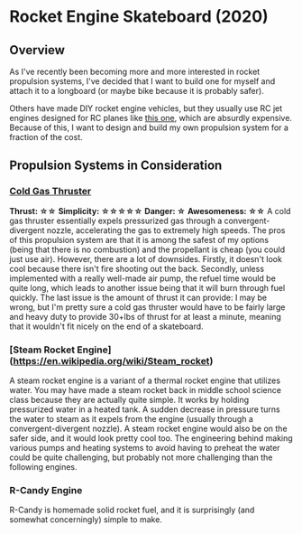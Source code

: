 # Rocket Engine Skateboard (2020)

## Overview  
As I've recently been becoming more and more interested in rocket propulsion systems, I've decided that I want to build one for myself and attach it to a longboard (or maybe bike because it is probably safer).

Others have made DIY rocket engine vehicles, but they usually use RC jet engines designed for RC planes like [this one](https://www.dreamworksrc.com/catalog/product/view/id/1434/s/jetcat-p100-rx-22-lbs-thrust-rc-turbine-engine/category/75/), which are absurdly expensive. Because of this, I want to design and build my own propulsion system for a fraction of the cost.

## Propulsion Systems in Consideration  
### [Cold Gas Thruster](https://en.wikipedia.org/wiki/Cold_gas_thruster#/media/File:Cold_gas_thruster_diagram.png)  
**Thrust: ☆☆**
**Simplicity: ☆☆☆☆☆**
**Danger: ☆**
**Awesomeness: ☆☆**
A cold gas thruster essentially expels pressurized gas through a convergent-divergent nozzle, accelerating the gas to extremely high speeds. The pros of this propulsion system are that it is among the safest of my options (being that there is no combustion) and the propellant is cheap (you could just use air). However, there are a lot of downsides. Firstly, it doesn't look cool because there isn't fire shooting out the back. Secondly, unless implemented with a really well-made air pump, the refuel time would be quite long, which leads to another issue being that it will burn through fuel quickly. The last issue is the amount of thrust it can provide: I may be wrong, but I'm pretty sure a cold gas thruster would have to be fairly large and heavy duty to provide 30+lbs of thrust for at least a minute, meaning that it wouldn't fit nicely on the end of a skateboard.

### [Steam Rocket Engine] (https://en.wikipedia.org/wiki/Steam_rocket) 
A steam rocket engine is a variant of a thermal rocket engine that utilizes water. You may have made a steam rocket back in middle school science class because they are actually quite simple. It works by holding pressurized water in a heated tank. A sudden decrease in pressure turns the water to steam as it expels from the engine (usually through a convergent-divergent nozzle). A steam rocket engine would also be on the safer side, and it would look pretty cool too. The engineering behind making various pumps and heating systems to avoid having to preheat the water could be quite challenging, but probably not more challenging than the following engines.

### R-Candy Engine  
R-Candy is homemade solid rocket fuel, and it is surprisingly (and somewhat concerningly) simple to make.
